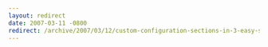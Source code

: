 ```yaml
---
layout: redirect
date: 2007-03-11 -0800
redirect: /archive/2007/03/12/custom-configuration-sections-in-3-easy-steps.aspx/
---
```

